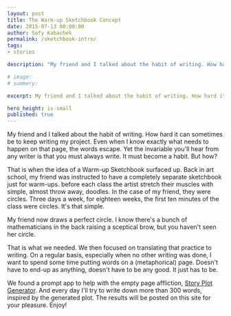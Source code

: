 ```yaml
---
layout: post
title: The Warm-up Sketchbook Concept
date: 2015-07-13 00:00:00
author: Sofy Kabachek
permalink: /sketchbook-intro/
tags:
- stories

description: "My friend and I talked about the habit of writing. How hard it can sometimes be to keep writing my project. Even when I know exactly what needs to happen on that page, the words escape. Yet the invariable you'll hear from any writer is that you must always write. It must become a habit. But how?"

# image:
# summery:

excerpt: My friend and I talked about the habit of writing. How hard it can sometimes be to keep writing my project. Even when I know exactly what needs to happen on that page, the words escape. Yet the invariable you'll hear from any writer is that you must always write. It must become a habit. But how?

hero_height: is-small
published: true
---
```


My friend and I talked about the habit of writing. How hard it can sometimes be to keep writing my project. Even when I know exactly what needs to happen on that page, the words escape. Yet the invariable you'll hear from any writer is that you must always write. It must become a habit. But how?

That is when the idea of a Warm-up Sketchbook surfaced up. Back in art school, my friend was instructed to have a completely separate sketchbook just for warm-ups. before each class the artist stretch their muscles with simple, almost throw away, doodles. In the case of my friend, they were circles. Three days a week, for eighteen weeks, the first ten minutes of the class were circles. It's that simple.

My friend now draws a perfect circle. I know there's a bunch of mathematicians in the back raising a sceptical brow, but you haven't seen her circle.

That is what we needed. We then focused on translating that practice to writing. On a regular basis, especially when no other writing was done, I want to spend some time putting words on a (metaphorical) page. Doesn't have to end-up as anything, doesn't have to be any good. It just has to be.

We found a prompt app to help with the empty page affliction, <a href="https://play.google.com/store/apps/details?id=com.andromo.dev17163.app225586&hl=en">Story Plot Generator</a>. And every day I'll try to write down more than 300 words, inspired by the generated plot. The results will be posted on this site for your pleasure. Enjoy!
